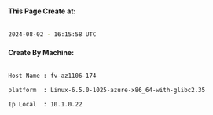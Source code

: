 
   
#### This Page Create at:

```bash

2024-08-02 - 16:15:58 UTC

```

#### Create By Machine:

```bash

Host Name : fv-az1106-174

platform  : Linux-6.5.0-1025-azure-x86_64-with-glibc2.35

Ip Local  : 10.1.0.22

```

